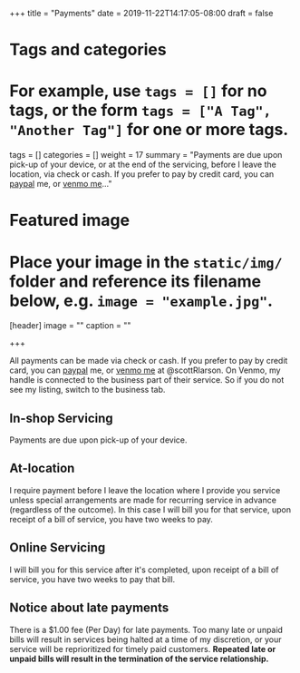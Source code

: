 +++
title = "Payments"
date = 2019-11-22T14:17:05-08:00
draft = false

# Tags and categories
# For example, use `tags = []` for no tags, or the form `tags = ["A Tag", "Another Tag"]` for one or more tags.
tags = []
categories = []
weight = 17
summary = "Payments are due upon pick-up of your device, or at the end of the servicing, before I leave the location, via check or cash. If you prefer to pay by credit card, you can [paypal](paypal.me/scottrlarson) me, or [venmo me](https://account.venmo.com/u/scottrlarson)..."
# Featured image
# Place your image in the `static/img/` folder and reference its filename below, e.g. `image = "example.jpg"`.
[header]
image = ""
caption = ""

+++

All payments can be made via check or cash. If you prefer to pay by credit card, you can [paypal](paypal.me/scottrlarson) me, or [venmo me](https://account.venmo.com/u/scottrlarson) at @scottRlarson. On Venmo, my handle is connected to the business part of their service. So if you do not see my listing, switch to the business tab.

## In-shop Servicing
Payments are due upon pick-up of your device.



## At-location
I require payment before I leave the location where I provide you service unless special arrangements are made for recurring service in advance (regardless of the outcome). In this case I will bill you for that service, upon receipt of a bill of service, you have two weeks to pay. 

## Online Servicing
I will bill you for this service after it's completed, upon receipt of a bill of service, you have two weeks to pay that bill.

## Notice about late payments
There is a $1.00 fee (Per Day) for late payments. Too many late or unpaid bills will result in services being halted at a time of my discretion, or your service will be reprioritized for timely paid customers. **Repeated late or unpaid bills will result in the termination of the service relationship.**